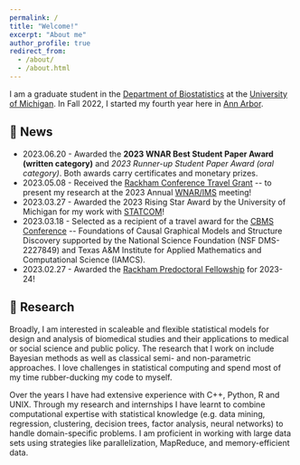 ```yaml
---
permalink: /
title: "Welcome!"
excerpt: "About me"
author_profile: true
redirect_from: 
  - /about/
  - /about.html
---
```


I am a graduate student in the [Department of Biostatistics](https://sph.umich.edu/biostat/) at the [University of Michigan](https://umich.edu/). In Fall 2022, I started my fourth year here in [Ann Arbor](https://www.annarbor.org).

## 📣 News
- 2023.06.20 - Awarded the **2023 WNAR Best Student Paper Award (written category)** and *2023 Runner-up Student Paper Award (oral category)*. Both awards carry certificates and monetary prizes.
- 2023.05.08 - Received the [Rackham Conference Travel Grant](https://rackham.umich.edu/funding/funding-types/rackham-conference-travel-grant/) -- to present my research at the 2023 Annual [WNAR/IMS](https://www.wnar.org/event-5048851) meeting!
- 2023.03.27 - Awarded the 2023 Rising Star Award by the University of Michigan for my work with [STATCOM](https://sph.umich.edu/biostat/statcom/)!  
- 2023.03.18 - Selected as a recipient of a travel award for the [CBMS Conference](https://web.stat.tamu.edu/~yni/cbms/) -- Foundations of Causal Graphical Models and Structure Discovery supported by the National Science Foundation (NSF DMS-2227849) and Texas A&M Institute for Applied Mathematics and Computational Science (IAMCS). 
- 2023.02.27 - Awarded the [Rackham Predoctoral Fellowship](https://rackham.umich.edu/funding/funding-types/rackham-predoctoral-fellowship-program/) for 2023-24! 

## 📖 Research

Broadly, I am interested in scaleable and flexible statistical models for design and analysis of biomedical studies and their applications to medical or social science and public policy. The research that I work on include Bayesian methods as well as classical semi- and non-parametric approaches. I love challenges in statistical computing and spend most of my time rubber-ducking my code to myself.

Over the years I have had extensive experience with C++, Python, R and UNIX. Through my research and internships I have learnt to combine computational expertise with statistical knowledge (e.g. data mining, regression, clustering, decision trees, factor analysis, neural networks) to handle domain-specific problems. I am proficient in working with large data sets using strategies like parallelization, MapReduce, and memory-efficient data.

